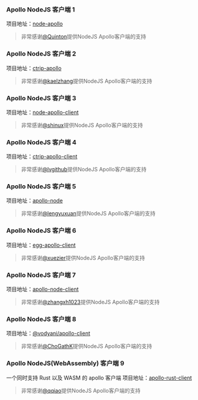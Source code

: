 ### Apollo NodeJS 客户端 1
项目地址：[node-apollo](https://github.com/Quinton/node-apollo)

> 非常感谢[@Quinton](https://github.com/Quinton)提供NodeJS Apollo客户端的支持

### Apollo NodeJS 客户端 2
项目地址：[ctrip-apollo](https://github.com/kaelzhang/ctrip-apollo)

> 非常感谢[@kaelzhang](https://github.com/kaelzhang)提供NodeJS Apollo客户端的支持

### Apollo NodeJS 客户端 3
项目地址：[node-apollo-client](https://github.com/shinux/node-apollo-client)

> 非常感谢[@shinux](https://github.com/shinux)提供NodeJS Apollo客户端的支持

### Apollo NodeJS 客户端 4
项目地址：[ctrip-apollo-client](https://github.com/lvgithub/ctrip-apollo-client)

> 非常感谢[@lvgithub](https://github.com/lvgithub)提供NodeJS Apollo客户端的支持

### Apollo NodeJS 客户端 5
项目地址：[apollo-node](https://github.com/lengyuxuan/apollo-node)

> 非常感谢[@lengyuxuan](https://github.com/lengyuxuan)提供NodeJS Apollo客户端的支持

### Apollo NodeJS 客户端 6
项目地址：[egg-apollo-client](https://github.com/xuezier/egg-apollo-client)

> 非常感谢[@xuezier](https://github.com/xuezier)提供NodeJS Apollo客户端的支持

### Apollo NodeJS 客户端 7

项目地址：[apollo-node-client](https://github.com/zhangxh1023/apollo-node-client)

> 非常感谢[@zhangxh1023](https://github.com/zhangxh1023)提供NodeJS Apollo客户端的支持

### Apollo NodeJS 客户端 8

项目地址：[@vodyani/apollo-client](https://github.com/vodyani/apollo-client)

> 非常感谢[@ChoGathK](https://github.com/ChoGathK)提供NodeJS Apollo客户端的支持

### Apollo NodeJS(WebAssembly) 客户端 9

一个同时支持 Rust 以及 WASM 的 apollo 客户端
项目地址：[apollo-rust-client](https://github.com/qqiao/apollo-rust-client)

> 非常感谢[@qqiao](https://github.com/qqiao)提供NodeJS Apollo客户端的支持
